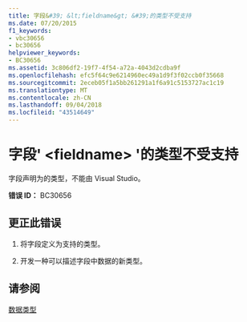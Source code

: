 ```yaml
---
title: 字段&#39; &lt;fieldname&gt; &#39;的类型不受支持
ms.date: 07/20/2015
f1_keywords:
- vbc30656
- bc30656
helpviewer_keywords:
- BC30656
ms.assetid: 3c806df2-19f7-4f54-a72a-4043d2cdba9f
ms.openlocfilehash: efc5f64c9e6214960ec49a1d9f3f02ccb0f35668
ms.sourcegitcommit: 2eceb05f1a5bb261291a1f6a91c5153727ac1c19
ms.translationtype: MT
ms.contentlocale: zh-CN
ms.lasthandoff: 09/04/2018
ms.locfileid: "43514649"
---
```

# <a name="field-39ltfieldnamegt39-is-of-an-unsupported-type"></a>字段&#39; &lt;fieldname&gt; &#39;的类型不受支持
字段声明为的类型，不能由 Visual Studio。  
  
 **错误 ID：** BC30656  
  
## <a name="to-correct-this-error"></a>更正此错误  
  
1.  将字段定义为支持的类型。  
  
2.  开发一种可以描述字段中数据的新类型。  
  
## <a name="see-also"></a>请参阅  
 [数据类型](../../visual-basic/language-reference/data-types/index.md)
